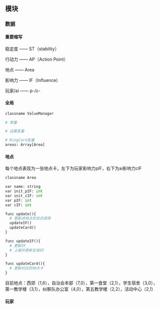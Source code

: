 ## 模块



### 数据

#### 重要缩写

稳定度 —— ST（stability）

行动力 —— AP（Action Point）

地点 —— Area

影响力 —— IF（Influence）

玩家/ai —— p-/c-

#### 全局

```python
classname ValueManager

# 常量

# 设置变量

# RingCard变量
areas: Array[Area]
```



#### 地点

每个地点表现为一张地点卡，左下为玩家影响力pIF，右下为ai影响力cIF

```python
classname Area

var name: string
var init_pIF: int
var init_cIF: int
var pIF: int
var cIF: int

func update(){
  # 更新该地点状态总调用
  updateIF()
  updateCard()
}

func updateIF(){
  # 更新IF
  # 上报并更新全局IF
}

func updateCard(){
  # 更新对应的地点卡
}
```

目前地点：西郊（1,6），自治会本部（7,0），第一食堂（2,1），学生宿舍（3,0），第一教学楼（3,1），纠察队办公室（4,0），第五教学楼（2,2），活动中心（2,1）

#### 玩家

```python
```

